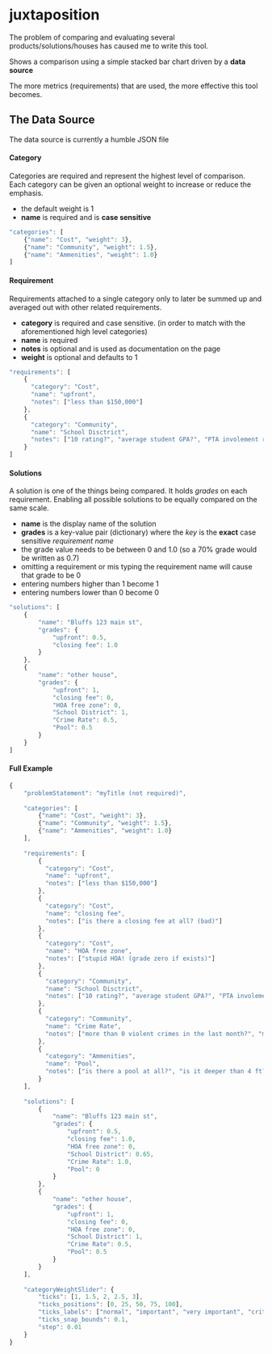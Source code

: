 # juxtaposition
The problem of comparing and evaluating several products/solutions/houses has caused me to write this tool.

Shows a comparison using a simple stacked bar chart driven by a **data source**

The more metrics (requirements) that are used, the more effective this tool becomes.

## The Data Source
The data source is currently a humble JSON file

#### Category
Categories are required and represent the highest level of comparison.
Each category can be given an optional weight to increase or reduce the emphasis.
- the default weight is 1
- **name** is required and is **case sensitive**
```javascript
"categories": [
    {"name": "Cost", "weight": 3},
    {"name": "Community", "weight": 1.5},
    {"name": "Ammenities", "weight": 1.0}
]
```

#### Requirement
Requirements attached to a single category only to later be summed up and averaged out with other related requirements.
- **category** is required and case sensitive. (in order to match with the aforementioned high level categories)
- **name** is required
- **notes** is optional and is used as documentation on the page
- **weight** is optional and defaults to 1
```javascript
"requirements": [
    {
      "category": "Cost",
      "name": "upfront",
      "notes": ["less than $150,000"]
    },
    {
      "category": "Community",
      "name": "School Disctrict",
      "notes": ["10 rating?", "average student GPA?", "PTA involement ratio?"]
    }
]
```

#### Solutions
A solution is one of the things being compared. It holds _grades_ on each requirement.
Enabling all possible solutions to be equally compared on the same scale.
- **name** is the display name of the solution
- **grades** is a key-value pair (dictionary) where the _key_ is the **exact** case sensitive _requirement name_
- the grade value needs to be between 0 and 1.0 (so a 70% grade would be written as 0.7)
- omitting a requirement or mis typing the requirement name will cause that grade to be 0
- entering numbers higher than 1 become 1
- entering numbers lower than 0 become 0
```javascript
"solutions": [
    {
        "name": "Bluffs 123 main st",
        "grades": {
            "upfront": 0.5,
            "closing fee": 1.0
        }
    },
    {
        "name": "other house",
        "grades": {
            "upfront": 1,
            "closing fee": 0,
            "HOA free zone": 0,
            "School District": 1,
            "Crime Rate": 0.5,
            "Pool": 0.5
        }
    }
]
```


#### Full Example
``` javascript
{
    "problemStatement": "myTitle (not required)",
    
    "categories": [
        {"name": "Cost", "weight": 3},
        {"name": "Community", "weight": 1.5},
        {"name": "Ammenities", "weight": 1.0}
    ],
    
    "requirements": [
        {
          "category": "Cost",
          "name": "upfront",
          "notes": ["less than $150,000"]
        },
        {
          "category": "Cost",
          "name": "closing fee",
          "notes": ["is there a closing fee at all? (bad)"]
        },
        {
          "category": "Cost",
          "name": "HOA free zone",
          "notes": ["stupid HOA! (grade zero if exists)"]
        },  
        {
          "category": "Community",
          "name": "School Disctrict",
          "notes": ["10 rating?", "average student GPA?", "PTA involement ratio?"]
        },
        {
          "category": "Community",
          "name": "Crime Rate",
          "notes": ["more than 0 violent crimes in the last month?", "more than 0 crimes in the last year"]
        },
        {
          "category": "Ammenities",
          "name": "Pool",
          "notes": ["is there a pool at all?", "is it deeper than 4 ft?"]
        }
    ],
    
    "solutions": [
        {
            "name": "Bluffs 123 main st",
            "grades": {
                "upfront": 0.5,
                "closing fee": 1.0,
                "HOA free zone": 0,
                "School District": 0.65,
                "Crime Rate": 1.0,
                "Pool": 0
            }
        },
        {
            "name": "other house",
            "grades": {
                "upfront": 1,
                "closing fee": 0,
                "HOA free zone": 0,
                "School District": 1,
                "Crime Rate": 0.5,
                "Pool": 0.5
            }
        }
    ],
    
    "categoryWeightSlider": {
        "ticks": [1, 1.5, 2, 2.5, 3],
        "ticks_positions": [0, 25, 50, 75, 100],
        "ticks_labels": ["normal", "important", "very important", "critical", "very critical"],
        "ticks_snap_bounds": 0.1,
        "step": 0.01
    }
}
```
